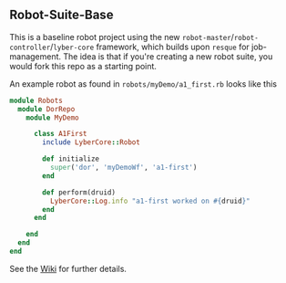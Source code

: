 Robot-Suite-Base
---------

This is a baseline robot project using the new `robot-master`/`robot-controller`/`lyber-core` framework, which builds upon `resque` for job-management. The idea is that if you're creating a new robot suite, you would fork this repo as a starting point.

An example robot as found in `robots/myDemo/a1_first.rb` looks like this
```ruby
module Robots
  module DorRepo
    module MyDemo

      class A1First
        include LyberCore::Robot

        def initialize
          super('dor', 'myDemoWf', 'a1-first')
        end

        def perform(druid)
          LyberCore::Log.info "a1-first worked on #{druid}"
        end
      end

    end
  end
end
```

See the [Wiki](https://github.com/sul-dlss/robot-suite-base/wiki) for further details.
